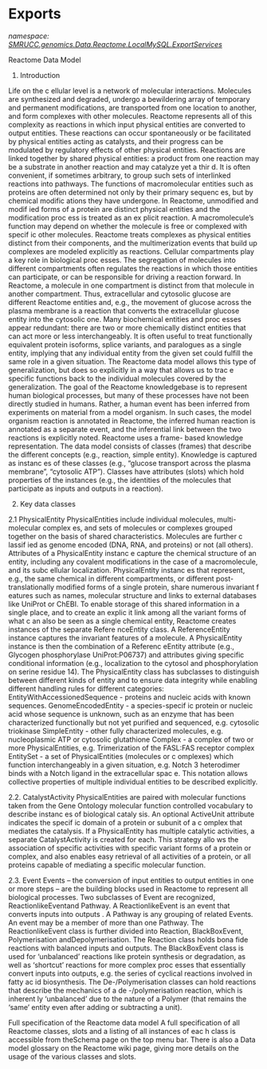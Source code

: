 ﻿# Exports
_namespace: [SMRUCC.genomics.Data.Reactome.LocalMySQL.ExportServices](./index.md)_

Reactome Data Model
 
 1. Introduction
 
 Life on the c ellular level is a network of molecular interactions. Molecules are synthesized and degraded, 
 undergo a bewildering array of temporary and permanent modifications, are transported from one location to 
 another, and form complexes with other molecules. Reactome represents all of this complexity as reactions in 
 which input physical entities are converted to output entities. These reactions can occur spontaneously or be 
 facilitated by physical entities acting as catalysts, and their progress can be modulated by regulatory effects of 
 other physical entities. Reactions are linked together by shared physical entities: a product from one reaction 
 may be a substrate in another reaction and may catalyze yet a thir d. It is often convenient, if sometimes 
 arbitrary, to group such sets of interlinked reactions into pathways.
 The functions of macromolecular entities such as proteins are often determined not only by their primary 
 sequenc es, but by chemical modific ations they have undergone. In Reactome, unmodified and modif ied forms 
 of a protein are distinct physical entities and the modification proc ess is treated as an ex plicit reaction. A 
 macromolecule’s function may depend on whether the molecule is free or complexed with specif ic other 
 molecules. Reactome treats complexes as physical entities distinct from their components, and the 
 multimerization events that build up complexes are modeled explicitly as reactions.
 Cellular compartments play a key role in biological proc esses. The segregation of molecules into different 
 compartments often regulates the reactions in which those entities can participate, or can be responsible for 
 driving a reaction forward. In Reactome, a molecule in one compartment is distinct from that molecule in 
 another compartment. Thus, extracellular and cytosolic glucose are different Reactome entities and, e.g., the 
 movement of glucose across the plasma membrane is a reaction that converts the extracellular glucose entity 
 into the cytosolic one. 
 Many biochemical entities and proc esses appear redundant: there are two or more chemically distinct entities 
 that can act more or less interchangeably. It is often useful to treat functionally equivalent protein isoforms, 
 splice variants, and paralogues as a single entity, implying that any individual entity from the given set could 
 fulfill the same role in a given situation. The Reactome data model allows this type of generalization, but does 
 so explicitly in a way that allows us to trac e specific functions back to the individual molecules covered by the 
 generalization.
 The goal of the Reactome knowledgebase is to represent human biological processes, but many of these 
 processes have not been directly studied in humans. Rather, a human event has been inferred from 
 experiments on material from a model organism. In such cases, the model organism reaction is annotated in 
 Reactome, the inferred human reaction is annotated as a separate event, and the inferential link between the 
 two reactions is explicitly noted.
 Reactome uses a frame- based knowledge representation. The data model consists of classes (frames) that 
 describe the different concepts (e.g., reaction, simple entity). Knowledge is captured as instanc es of these 
 classes (e.g., “glucose transport across the plasma membrane”, “cytosolic ATP”). Classes have attributes 
 (slots) which hold properties of the instances (e.g., the identities of the molecules that participate as inputs and 
 outputs in a reaction).
 
 2. Key data classes
 
 2.1 PhysicalEntity
 PhysicalEntities include individual molecules, multi-molecular complex es, and sets of molecules or complexes 
 grouped together on the basis of shared characteristics. Molecules are further c lassif ied as genome encoded 
 (DNA, RNA, and proteins) or not (all others). Attributes of a PhysicalEntity instanc e capture the chemical 
 structure of an entity, including any covalent modifications in the case of a macromolecule, and its subc ellular 
 localization. 
 PhysicalEntity instanc es that represent, e.g., the same chemical in different compartments, or different 
 post-translationally modified forms of a single protein, share numerous invariant f eatures such as names, 
 molecular structure and links to external databases like UniProt or ChEBI. To enable storage of this shared 
 information in a single place, and to create an explic it link among all the variant forms of what c an also be seen 
 as a single chemical entity, Reactome creates instances of the separate Refere nceEntity class. 
 A ReferenceEntity instance captures the invariant features of a molecule. A PhysicalEntity instance is then the 
 combination of a Referenc eEntity attribute (e.g., Glycogen phosphorylase UniProt:P06737) and attributes 
 giving specific conditional information (e.g., localization to the cytosol and phosphorylation on serine residue 
 14).
 The PhysicalEntity class has subclasses to distinguish between different kinds of entity and to ensure data 
 integrity while enabling different handling rules for different categories:
 EntityWithAccessionedSequence - proteins and nucleic acids with known sequences.
 GenomeEncodedEntity - a species-specif ic protein or nucleic acid whose sequence is unknown, such as an 
 enzyme that has been characterized functionally but not yet purified and sequenced, e.g. cytosolic triokinase
 SimpleEntity - other fully characterized molecules, e.g. nucleoplasmic ATP or cytosolic glutathione
 Complex - a complex of two or more PhysicalEntities, e.g. Trimerization of the FASL:FAS receptor complex
 EntitySet - a set of PhysicalEntities (molecules or c omplexes) which function interchangeably in a given
 situation, e.g. Notch 3 heterodimer binds with a Notch ligand in the extracellular spac e. This notation allows
 collective properties of multiple individual entities to be described explicitly.
 
 2.2. CatalystActivity
 PhysicalEntities are paired with molecular functions taken from the Gene Ontology molecular function 
 controlled vocabulary to describe instanc es of biological cataly sis. An optional ActiveUnit attribute indicates 
 the specif ic domain of a protein or subunit of a c omplex that mediates the catalysis. If a PhysicalEntity has 
 multiple catalytic activities, a separate CatalystActivity is created for each. This strategy allo ws the association 
 of specific activities with specific variant forms of a protein or complex, and also enables easy retrieval of all 
 activities of a protein, or all proteins capable of mediating a specific molecular function.
 
 2.3. Event
 Events – the conversion of input entities to output entities in one or more steps – are the building blocks used 
 in Reactome to represent all biological processes. Two subclasses of Event are 
 recognized, ReactionlikeEventand Pathway. A ReactionlikeEvent is an event that converts inputs into outputs . 
 A Pathway is any grouping of related Events. An event may be a member of more than one Pathway.
 The ReactionlikeEvent class is further divided 
 into Reaction, BlackBoxEvent, Polymerisation andDepolymerisation. The Reaction class holds bona fide 
 reactions with balanced inputs and outputs. The BlackBoxEvent class is used for ‘unbalanced’ reactions like 
 protein synthesis or degradation, as well as ‘shortcut’ reactions for more complex proc esses that essentially 
 convert inputs into outputs, e.g. the series of cyclical reactions involved in fatty ac id biosynthesis. The 
 De-/Polymerisation classes can hold reactions that describe the mechanics of a de -/polymerisation reaction, 
 which is inherent ly ‘unbalanced’ due to the nature of a Polymer (that remains the ‘same’ entity even 
 after adding or subtracting a unit).
 
 Full specification of the Reactome data model
 A full specification of all Reactome classes, slots and a listing of all instances of eac h class is accessible from 
 theSchema page on the top menu bar. There is also a Data model glossary on the Reactome wiki page, 
 giving more details on the usage of the various classes and slots.




